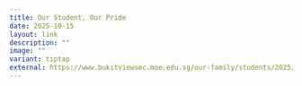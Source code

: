 ```yaml
---
title: Our Student, Our Pride
date: 2025-10-15
layout: link
description: ""
image: ""
variant: tiptap
external: https://www.bukitviewsec.moe.edu.sg/our-family/students/2025/
---
```

